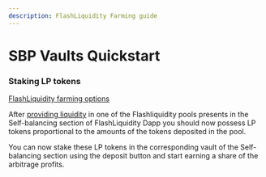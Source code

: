 ```yaml
---
description: FlashLiquidity Farming guide
---
```


# SBP Vaults Quickstart

### Staking LP tokens

[FlashLiquidity farming options](broken-reference)

After [providing liquidity](add-liquidity-quickstart.md) in one of the Flashliquidity pools presents in the Self-balancing section of FlashLiquidity Dapp you should now possess LP tokens proportional to the amounts of the tokens deposited in the pool.

You can now stake these LP tokens in the corresponding vault of the Self-balancing section using the deposit button and start earning a share of the arbitrage profits.
